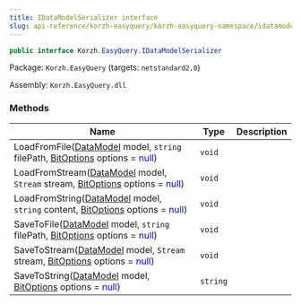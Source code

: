 ```yaml
---
title: IDataModelSerializer interface
slug: api-reference/korzh-easyquery/korzh-easyquery-namespace/idatamodelserializer-interface
---
```

```csharp
public interface Korzh.EasyQuery.IDataModelSerializer

```
Package: `Korzh.EasyQuery` (targets: `netstandard2.0`)

Assembly: `Korzh.EasyQuery.dll`

### Methods

| Name | Type | Description | 
| --- | --- | --- | 
| LoadFromFile([DataModel](api-reference/korzh-easyquery/korzh-easyquery-namespace/datamodel-class) model, `string` filePath, [BitOptions](api-reference/easydata-core/easydata-namespace/bitoptions-class) options = <span style='color: blue'>null</span>) | `void` |  | 
| LoadFromStream([DataModel](api-reference/korzh-easyquery/korzh-easyquery-namespace/datamodel-class) model, `Stream` stream, [BitOptions](api-reference/easydata-core/easydata-namespace/bitoptions-class) options = <span style='color: blue'>null</span>) | `void` |  | 
| LoadFromString([DataModel](api-reference/korzh-easyquery/korzh-easyquery-namespace/datamodel-class) model, `string` content, [BitOptions](api-reference/easydata-core/easydata-namespace/bitoptions-class) options = <span style='color: blue'>null</span>) | `void` |  | 
| SaveToFile([DataModel](api-reference/korzh-easyquery/korzh-easyquery-namespace/datamodel-class) model, `string` filePath, [BitOptions](api-reference/easydata-core/easydata-namespace/bitoptions-class) options = <span style='color: blue'>null</span>) | `void` |  | 
| SaveToStream([DataModel](api-reference/korzh-easyquery/korzh-easyquery-namespace/datamodel-class) model, `Stream` stream, [BitOptions](api-reference/easydata-core/easydata-namespace/bitoptions-class) options = <span style='color: blue'>null</span>) | `void` |  | 
| SaveToString([DataModel](api-reference/korzh-easyquery/korzh-easyquery-namespace/datamodel-class) model, [BitOptions](api-reference/easydata-core/easydata-namespace/bitoptions-class) options = <span style='color: blue'>null</span>) | `string` |  |